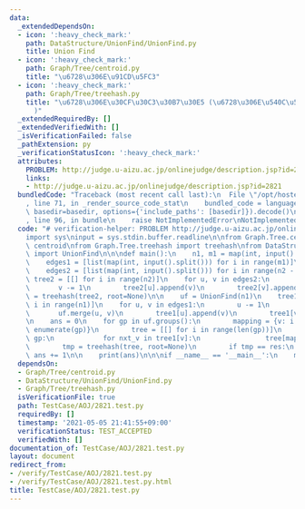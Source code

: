 ```yaml
---
data:
  _extendedDependsOn:
  - icon: ':heavy_check_mark:'
    path: DataStructure/UnionFind/UnionFind.py
    title: Union Find
  - icon: ':heavy_check_mark:'
    path: Graph/Tree/centroid.py
    title: "\u6728\u306E\u91CD\u5FC3"
  - icon: ':heavy_check_mark:'
    path: Graph/Tree/treehash.py
    title: "\u6728\u306E\u30CF\u30C3\u30B7\u30E5 (\u6728\u306E\u540C\u578B\u5224\u5B9A\
      )"
  _extendedRequiredBy: []
  _extendedVerifiedWith: []
  _isVerificationFailed: false
  _pathExtension: py
  _verificationStatusIcon: ':heavy_check_mark:'
  attributes:
    PROBLEM: http://judge.u-aizu.ac.jp/onlinejudge/description.jsp?id=2821
    links:
    - http://judge.u-aizu.ac.jp/onlinejudge/description.jsp?id=2821
  bundledCode: "Traceback (most recent call last):\n  File \"/opt/hostedtoolcache/Python/3.9.6/x64/lib/python3.9/site-packages/onlinejudge_verify/documentation/build.py\"\
    , line 71, in _render_source_code_stat\n    bundled_code = language.bundle(stat.path,\
    \ basedir=basedir, options={'include_paths': [basedir]}).decode()\n  File \"/opt/hostedtoolcache/Python/3.9.6/x64/lib/python3.9/site-packages/onlinejudge_verify/languages/python.py\"\
    , line 96, in bundle\n    raise NotImplementedError\nNotImplementedError\n"
  code: "# verification-helper: PROBLEM http://judge.u-aizu.ac.jp/onlinejudge/description.jsp?id=2821\n\
    import sys\ninput = sys.stdin.buffer.readline\n\nfrom Graph.Tree.centroid import\
    \ centroid\nfrom Graph.Tree.treehash import treehash\nfrom DataStructure.UnionFind.UnionFind\
    \ import UnionFind\n\n\ndef main():\n    n1, m1 = map(int, input().split())\n\
    \    edges1 = [list(map(int, input().split())) for i in range(m1)]\n    n2 = int(input())\n\
    \    edges2 = [list(map(int, input().split())) for i in range(n2 - 1)]\n\n   \
    \ tree2 = [[] for i in range(n2)]\n    for u, v in edges2:\n        u -= 1\n \
    \       v -= 1\n        tree2[u].append(v)\n        tree2[v].append(u)\n    res\
    \ = treehash(tree2, root=None)\n\n    uf = UnionFind(n1)\n    tree1 = [[] for\
    \ i in range(n1)]\n    for u, v in edges1:\n        u -= 1\n        v -= 1\n \
    \       uf.merge(u, v)\n        tree1[u].append(v)\n        tree1[v].append(u)\n\
    \n    ans = 0\n    for gp in uf.groups():\n        mapping = {v: i for i, v in\
    \ enumerate(gp)}\n        tree = [[] for i in range(len(gp))]\n        for v in\
    \ gp:\n            for nxt_v in tree1[v]:\n                tree[mapping[v]].append(mapping[nxt_v])\n\
    \        tmp = treehash(tree, root=None)\n        if tmp == res:\n           \
    \ ans += 1\n\n    print(ans)\n\n\nif __name__ == '__main__':\n    main()\n"
  dependsOn:
  - Graph/Tree/centroid.py
  - DataStructure/UnionFind/UnionFind.py
  - Graph/Tree/treehash.py
  isVerificationFile: true
  path: TestCase/AOJ/2821.test.py
  requiredBy: []
  timestamp: '2021-05-05 21:41:55+09:00'
  verificationStatus: TEST_ACCEPTED
  verifiedWith: []
documentation_of: TestCase/AOJ/2821.test.py
layout: document
redirect_from:
- /verify/TestCase/AOJ/2821.test.py
- /verify/TestCase/AOJ/2821.test.py.html
title: TestCase/AOJ/2821.test.py
---
```

